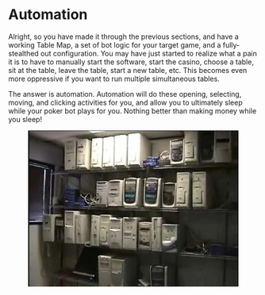 # Automation<span id="cha:Automation" label="cha:Automation"></span>

Alright, so you have made it through the previous sections, and have a
working Table Map, a set of bot logic for your target game, and a
fully-stealthed out configuration. You may have just started to realize
what a pain it is to have to manually start the software, start the
casino, choose a table, sit at the table, leave the table, start a new
table, etc. This becomes even more oppressive if you want to run
multiple simultaneous tables.

The answer is automation. Automation will do these opening, selecting,
moving, and clicking activities for you, and allow you to ultimately
sleep while your poker bot plays for you. Nothing better than making
money while you sleep!

<figure>
<img src="images/openholdem/automation/oh_zippy_2005.jpg" />
</figure>
